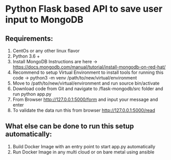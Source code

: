 # Python Flask based API to save user input to MongoDB

## Requirements:
1. CentOs or any other linux flavor
2. Python 3.6 +
3. Install MongoDB Instructions are here -> https://docs.mongodb.com/manual/tutorial/install-mongodb-on-red-hat/ 
4. Recommend to setup Virtual Environment to install tools for running this code -> python3 -m venv /path/to/new/virtual/environment
5. Move to /path/to/new/virtual/environment and run source bin/activate
6. Download code from Git and navigate to /flask-mongodb/src folder and run python app.py
7. From Browser http://127.0.0.1:5000/form and input your message and enter
8. To validate the data run this from browser http://127.0.0.1:5000/read

## What else can be done to run this setup automatically:
1. Build Docker Image with an entry point to start app.py automatically
2. Run Docker Image in any multi cloud or on bare metal using ansible


